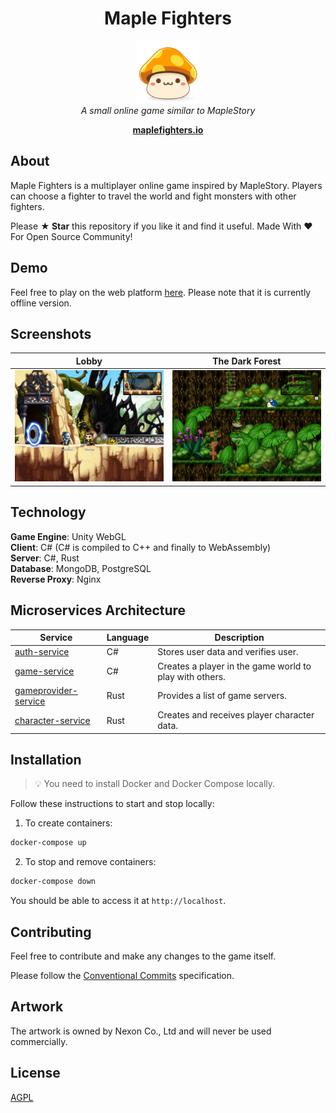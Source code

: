 <h1 align="center">Maple Fighters</h1>
<p align="center">
  <img src="docs/maplestory-icon.png" width="100px" height="100px"/>
  <br><i>A small online game similar to MapleStory</i><br>
</p>
<p align="center">
  <a href="http://maplefighters.io"><strong>maplefighters.io</strong></a>
  <br>
</p>

## About

Maple Fighters is a multiplayer online game inspired by MapleStory. Players can choose a fighter to travel the world and fight monsters with other fighters.

Please **★ Star** this repository if you like it and find it useful. Made With ❤ For Open Source Community!

## Demo

Feel free to play on the web platform [here](https://ukben.dev/maple-fighters). Please note that it is currently offline version.

## Screenshots

| Lobby                                                                                                         | The Dark Forest                                                                                                    |
| ----------------------------------------------------------------------------------------------------------------- | ------------------------------------------------------------------------------------------------------------------ |
| <img src="docs/lobby.jpg"> | <img src="docs/the-dark-forest.jpg"> |

## Technology

**Game Engine**: Unity WebGL   
**Client**: C# (C# is compiled to C++ and finally to WebAssembly)   
**Server**: C#, Rust   
**Database**: MongoDB, PostgreSQL   
**Reverse Proxy**: Nginx   

## Microservices Architecture

| Service                                              | Language      | Description                                                    														|
| ---------------------------------------------------- | ------------- | -------------------------------------------------------------------------------------------------------------------------------------------------------------------------------|
| [auth-service](./src/auth-service)                   | C#            | Stores user data and verifies user. 			   															|
| [game-service](./src/game-service/Game.Application)                   | C#            | Creates a player in the game world to play with others. 	|
| [gameprovider-service](./src/gameprovider-service)   | Rust          | Provides a list of game servers. 																|
| [character-service](./src/character-service)         | Rust          | Creates and receives player character data. 																|

## Installation
> 💡 You need to install Docker and Docker Compose locally.

Follow these instructions to start and stop locally:

1. To create containers:
```bash
docker-compose up
```

2. To stop and remove containers:
```bash
docker-compose down
```
You should be able to access it at `http://localhost`.

## Contributing
Feel free to contribute and make any changes to the game itself.

Please follow the [Conventional Commits](https://www.conventionalcommits.org/) specification.

## Artwork
The artwork is owned by Nexon Co., Ltd and will never be used commercially.

## License
[AGPL](https://choosealicense.com/licenses/agpl-3.0/)
